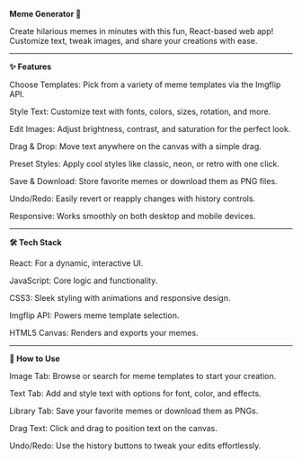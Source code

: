 **Meme Generator 🎉**

Create hilarious memes in minutes with this fun, React-based web app! Customize text, tweak images, and share your creations with ease.

_______________________________________________________________________________________________________________________________________________________

**✨ Features**

Choose Templates: Pick from a variety of meme templates via the Imgflip API.

Style Text: Customize text with fonts, colors, sizes, rotation, and more.

Edit Images: Adjust brightness, contrast, and saturation for the perfect look.

Drag & Drop: Move text anywhere on the canvas with a simple drag.

Preset Styles: Apply cool styles like classic, neon, or retro with one click.

Save & Download: Store favorite memes or download them as PNG files.

Undo/Redo: Easily revert or reapply changes with history controls.

Responsive: Works smoothly on both desktop and mobile devices.

_______________________________________________________________________________________________________________________________________________________

**🛠️ Tech Stack**

React: For a dynamic, interactive UI.

JavaScript: Core logic and functionality.

CSS3: Sleek styling with animations and responsive design.

Imgflip API: Powers meme template selection.

HTML5 Canvas: Renders and exports your memes.

_______________________________________________________________________________________________________________________________________________________

**🎨 How to Use**

Image Tab: Browse or search for meme templates to start your creation.

Text Tab: Add and style text with options for font, color, and effects.

Library Tab: Save your favorite memes or download them as PNGs.

Drag Text: Click and drag to position text on the canvas.

Undo/Redo: Use the history buttons to tweak your edits effortlessly.
